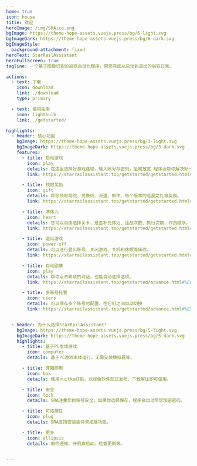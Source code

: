 ```yaml
---
home: true
icon: house
title: 欢迎
heroImage: /img/SRAico.png
bgImage: https://theme-hope-assets.vuejs.press/bg/6-light.svg
bgImageDark: https://theme-hope-assets.vuejs.press/bg/6-dark.svg
bgImageStyle:
  background-attachment: fixed
heroText: StarRailAssistant
heroFullScreen: true
tagline: 一个基于图像识别的崩铁自动化程序，帮您完成从启动到退出的崩铁日常。

actions:
  - text: 下载
    icon: download
    link: ./download
    type: primary

  - text: 使用指南
    icon: lightbulb
    link: ./getstarted/

highlights:
  - header: 核心功能
    bgImage: https://theme-hope-assets.vuejs.press/bg/3-light.svg
    bgImageDark: https://theme-hope-assets.vuejs.press/bg/3-dark.svg
    features:
      - title: 启动游戏
        icon: play
        details: 在这里选择好游戏路径，输入账号与密码，坐和放宽 程序会帮你解决好一切。已经适配b服。
        link: https://starrailassistant.top/getstarted/getstarted.html#%E5%90%AF%E5%8A%A8%E6%B8%B8%E6%88%8F

      - title: 领取奖励
        icon: gift
        details: 帮您领取助战、兑换码、派遣、邮件、每个版本的巡星之礼等奖励。
        link: https://starrailassistant.top/getstarted/getstarted.html#%E9%A2%86%E5%8F%96%E5%A5%96%E5%8A%B1

      - title: 清体力
        icon: heart
        details: 您可以自由选择关卡，是否补充体力、连战次数、执行次数、作战顺序，一切都交由您来决定，也可以混合搭配。
        link: https://starrailassistant.top/getstarted/getstarted.html#%E6%B8%85%E5%BC%80%E6%8B%93%E5%8A%9B

      - title: 退出游戏
        icon: power-off
        details: 可以进行登出账号、关闭游戏、关机和休眠等操作。
        link: https://starrailassistant.top/getstarted/getstarted.html#%E7%BB%93%E6%9D%9F%E5%90%8E

      - title: 自动剧情
        icon: play
        details: 帮你点击繁琐的对话，也能自动选择选项。
        link: https://starrailassistant.top/getstarted/advance.html#%E6%89%A9%E5%B1%95%E5%8A%9F%E8%83%BD-%E6%8F%92%E4%BB%B6

      - title: 多账号托管
        icon: users
        details: 可以保存多个账号的配置，在它们之间自动切换
        link: https://starrailassistant.top/getstarted/advance.html#%E5%A4%9A%E8%B4%A6%E5%8F%B7%E6%89%98%E7%AE%A1


  - header: 为什么选择StarRailAssistant?
    bgImage: https://theme-hope-assets.vuejs.press/bg/5-light.svg
    bgImageDark: https://theme-hope-assets.vuejs.press/bg/5-dark.svg
    highlights:
      - title: 基于PC本体游戏
        icon: computer
        details: 基于PC游戏本体运行，无需安装模拟器等。

      - title: 开箱即用
        icon: box
        details: 使用nuitka打包，以绿色软件形式发布，下载解压即可使用。

      - title: 安全
        icon: lock
        details: SRA注重您的账号安全，如果你选择保存，程序会自动帮您加密密码。

      - title: 可拓展性
        icon: plug
        details: SRA支持安装插件来拓展功能。

      - title: 更多
        icon: ellipsis
        details: 邮件通知、开机自启动、检查更新等。


---
```

